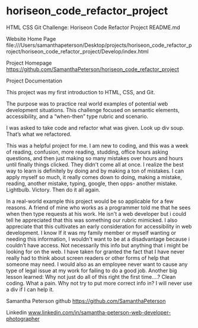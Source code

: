 # horiseon_code_refactor_project
HTML CSS Git Challenge: Horiseon Code Refactor Project
README.md


Website Home Page
file:///Users/samanthapeterson/Desktop/projects/horiseon_code_refactor_project/horiseon_code_refactor_project/Develop/index.html

Project Homepage
https://github.com/SamanthaPeterson/horiseon_code_refactor_project

Project Documentation

This project was my first introduction to HTML, CSS, and Git. 

The purpose was to practice real world examples of potential web development situations. This challenge focused on semantic elements, accessibility, and a “when-then” type rubric and scenario. 

I was asked to take code and refactor what was given. Look up div soup. That’s what we refactored.

This was a helpful project for me. I am new to coding, and this was a week of reading, confusion, more reading, studding, office hours asking questions, and then just making so many mistakes over hours and hours until finally things clicked. They didn't come all at once. I realize the best way to learn is definitely by doing and by making a ton of mistakes. I can apply myself so much, it really comes down to doing, making a mistake, reading, another mistake, typing, google, then opps- another mistake. Lightbulb. Victory. Then do it all again. 

In a real-world example this project would be so applicable for a few reasons. A friend of mine who works as a programmer told me that he sees when then type requests at his work. He isn't a web developer but i could tell he appreciated that this was something our rubric mimicked. I also appreciate that this cultivates an early consideration for accessibility in web development. I know If it was my family member or myself wanting or needing this information, I wouldn't want to be at a disadvantage because i couldn’t have access. Not necessarily this info but anything that i might be looking for on the web. I have taken for granted the fact that I have never really had to think about screen readers or other forms of help that someone may need. I would also as an employee never want to cause any type of legal issue at my work for failing to do a good job. 
Another big lesson learned: Why not just do all of this right the first time....? Clean coding.  What a pain. Why not try to put more correct info in? I will never use a div if I can help it. 
 





 

 Samantha Peterson 
 github
 https://github.com/SamanthaPeterson

 Linkedin
www.linkedin.com/in/samantha-peterson-web-developer-photographer
